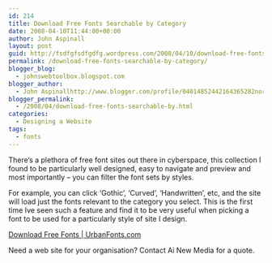 ```yaml
---
id: 214
title: Download Free Fonts Searchable by Category
date: 2008-04-10T11:44:00+00:00
author: John Aspinall
layout: post
guid: http://fsdfgfsdfgdfg.wordpress.com/2008/04/10/download-free-fonts-searchable-by-category/
permalink: /download-free-fonts-searchable-by-category/
blogger_blog:
  - johnswebtoolbox.blogspot.com
blogger_author:
  - John Aspinallhttp://www.blogger.com/profile/04014852442164365282noreply@blogger.com
blogger_permalink:
  - /2008/04/download-free-fonts-searchable-by.html
categories:
  - Designing a Website
tags:
  - fonts
---
```

There&#8217;s a plethora of free font sites out there in cyberspace, this collection I found to be particularly well designed, easy to navigate and preview and most importantly &#8211; you can filter the font sets by styles.

For example, you can click &#8216;Gothic&#8217;, &#8216;Curved&#8217;, &#8216;Handwritten&#8217;, etc, and the site will load just the fonts relevant to the category you select. This is the first time Ive seen such a feature and find it to be very useful when picking a font to be used for a particularly style of site I design.

[Download Free Fonts | UrbanFonts.com](http://www.urbanfonts.com/free-fonts.htm) 

<div class="blogger-post-footer">
  Need a web site for your organisation? Contact Ai New Media for a quote.
</div>